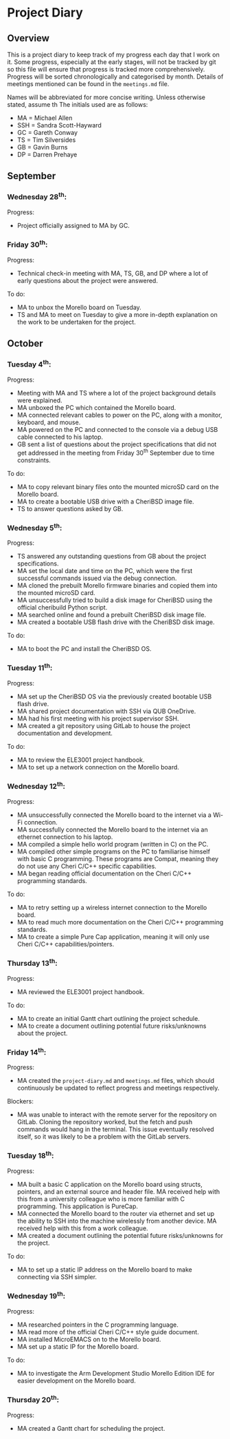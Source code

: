 # Project Diary

## Overview
This is a project diary to keep track of my progress each day that I work on it.
Some progress, especially at the early stages, will not be tracked by git so this file will ensure that progress is tracked more comprehensively.
Progress will be sorted chronologically and categorised by month.
Details of meetings mentioned can be found in the `meetings.md` file.

Names will be abbreviated for more concise writing.
Unless otherwise stated, assume th
The initials used are as follows:
- MA = Michael Allen
- SSH = Sandra Scott-Hayward
- GC = Gareth Conway
- TS = Tim Silversides
- GB = Gavin Burns
- DP = Darren Prehaye

## September

### Wednesday 28<sup>th</sup>:
Progress:
- Project officially assigned to MA by GC.

### Friday 30<sup>th</sup>:
Progress:
- Technical check-in meeting with MA, TS, GB, and DP where a lot of early questions about the project were answered.

To do:
- MA to unbox the Morello board on Tuesday.
- TS and MA to meet on Tuesday to give a more in-depth explanation on the work to be undertaken for the project.

## October

### Tuesday 4<sup>th</sup>:
Progress:
- Meeting with MA and TS where a lot of the project background details were explained.
- MA unboxed the PC which contained the Morello board.
- MA connected relevant cables to power on the PC, along with a monitor, keyboard, and mouse.
- MA powered on the PC and connected to the console via a debug USB cable connected to his laptop.
- GB sent a list of questions about the project specifications that did not get addressed in the meeting from Friday 30<sup>th</sup> September due to time constraints.

To do:
- MA to copy relevant binary files onto the mounted microSD card on the Morello board.
- MA to create a bootable USB drive with a CheriBSD image file.
- TS to answer questions asked by GB.

### Wednesday 5<sup>th</sup>:
Progress:
- TS answered any outstanding questions from GB about the project specifications.
- MA set the local date and time on the PC, which were the first successful commands issued via the debug connection.
- MA cloned the prebuilt Morello firmware binaries and copied them into the mounted microSD card.
- MA unsuccessfully tried to build a disk image for CheriBSD using the official cheribuild Python script.
- MA searched online and found a prebuilt CheriBSD disk image file.
- MA created a bootable USB flash drive with the CheriBSD disk image.

To do:
- MA to boot the PC and install the CheriBSD OS.

### Tuesday 11<sup>th</sup>:
Progress:
- MA set up the CheriBSD OS via the previously created bootable USB flash drive.
- MA shared project documentation with SSH via QUB OneDrive.
- MA had his first meeting with his project supervisor SSH.
- MA created a git repository using GitLab to house the project documentation and development.

To do:
- MA to review the ELE3001 project handbook.
- MA to set up a network connection on the Morello board.

### Wednesday 12<sup>th</sup>:
Progress:
- MA unsuccessfully connected the Morello board to the internet via a Wi-Fi connection.
- MA successfully connected the Morello board to the internet via an ethernet connection to his laptop.
- MA compiled a simple hello world program (written in C) on the PC.
- MA compiled other simple programs on the PC to familiarise himself with basic C programming. These programs are Compat, meaning they do not use any Cheri C/C++ specific capabilities.
- MA began reading official documentation on the Cheri C/C++ programming standards.

To do:
- MA to retry setting up a wireless internet connection to the Morello board.
- MA to read much more documentation on the Cheri C/C++ programming standards.
- MA to create a simple Pure Cap application, meaning it will only use Cheri C/C++ capabilities/pointers.

### Thursday 13<sup>th</sup>:
Progress:
- MA reviewed the ELE3001 project handbook.

To do:
- MA to create an initial Gantt chart outlining the project schedule.
- MA to create a document outlining potential future risks/unknowns about the project.

### Friday 14<sup>th</sup>:
Progress:
- MA created the `project-diary.md` and `meetings.md` files, which should continuously be updated to reflect progress and meetings respectively.

Blockers:
- MA was unable to interact with the remote server for the repository on GitLab. Cloning the repository worked, but the fetch and push commands would hang in the terminal. This issue eventually resolved itself, so it was likely to be a problem with the GitLab servers.

### Tuesday 18<sup>th</sup>:
Progress:
- MA built a basic C application on the Morello board using structs, pointers, and an external source and header file. MA received help with this from a university colleague who is more familiar with C programming. This application is PureCap.
- MA connected the Morello board to the router via ethernet and set up the ability to SSH into the machine wirelessly from another device. MA received help with this from a work colleague.
- MA created a document outlining the potential future risks/unknowns for the project.

To do:
- MA to set up a static IP address on the Morello board to make connecting via SSH simpler.

### Wednesday 19<sup>th</sup>:
Progress:
- MA researched pointers in the C programming language.
- MA read more of the official Cheri C/C++ style guide document.
- MA installed MicroEMACS on to the Morello board.
- MA set up a static IP for the Morello board.

To do:
- MA to investigate the Arm Development Studio Morello Edition IDE for easier development on the Morello board.

### Thursday 20<sup>th</sup>:
Progress:
- MA created a Gantt chart for scheduling the project.
